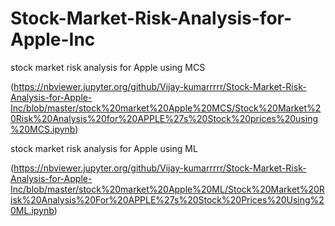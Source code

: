 # Stock-Market-Risk-Analysis-for-Apple-Inc


stock market risk analysis for Apple using MCS

(https://nbviewer.jupyter.org/github/Vijay-kumarrrrr/Stock-Market-Risk-Analysis-for-Apple-Inc/blob/master/stock%20market%20Apple%20MCS/Stock%20Market%20Risk%20Analysis%20for%20APPLE%27s%20Stock%20prices%20using%20MCS.ipynb)

stock market risk analysis for Apple using ML

(https://nbviewer.jupyter.org/github/Vijay-kumarrrrr/Stock-Market-Risk-Analysis-for-Apple-Inc/blob/master/stock%20market%20Apple%20ML/Stock%20Market%20Risk%20Analysis%20For%20APPLE%27s%20Stock%20Prices%20Using%20ML.ipynb)

